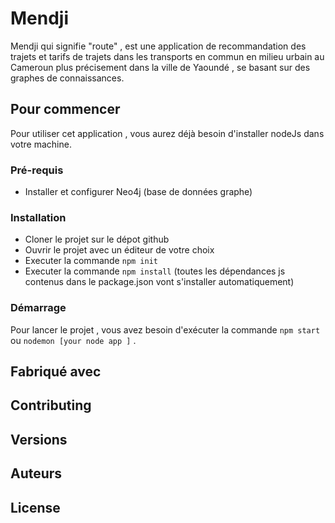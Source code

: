 # Mendji
Mendji qui signifie "route" , est une application de recommandation des trajets et tarifs de trajets dans les transports en commun en milieu urbain au Cameroun plus précisement dans la ville de Yaoundé , se basant sur des graphes de connaissances.
## Pour commencer
  Pour utiliser cet application , vous aurez déjà besoin d'installer nodeJs dans votre machine.
  
### Pré-requis
- Installer et configurer Neo4j (base de données graphe)

### Installation
- Cloner le projet sur le dépot github
- Ouvrir le projet avec un éditeur de votre choix
- Executer la commande  ``npm init``
- Executer la commande ``npm install`` (toutes les dépendances js contenus dans le package.json vont s'installer automatiquement)

### Démarrage
Pour lancer le projet , vous avez besoin d'exécuter la commande ``npm start`` ou ``nodemon [your node app ]`` .

## Fabriqué avec

## Contributing

## Versions

## Auteurs

## License
